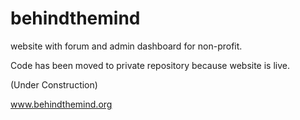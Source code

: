 # behindthemind

website with forum and admin dashboard for non-profit.

Code has been moved to private repository because website is live.

(Under Construction)

www.behindthemind.org
